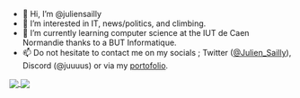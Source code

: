 - 👋 Hi, I’m @juliensailly
- 👀 I’m interested in IT, news/politics, and climbing.
- 🌱 I’m currently learning computer science at the IUT de Caen Normandie thanks to a BUT Informatique.
- 📫 Do not hesitate to contact me on my socials ; Twitter ([@Julien_Sailly](https://twitter.com/Julien_sailly)), Discord (@juuuus) or via my [portofolio](https://juliensailly.com).

<a href="https://github.com/anuraghazra/github-readme-stats">
  <img align="center" src="https://github-readme-stats.vercel.app/api?username=juliensailly&theme=monokai&rank_icon=github&hide_border=true" />
</a>
<a href="https://github.com/anuraghazra/github-readme-stats">
  <img align="center" src="https://github-readme-stats.vercel.app/api/top-langs?username=juliensailly&layout=compact&langs_count=8&card_width=320&theme=monokai&hide_border=true" />
</a>
